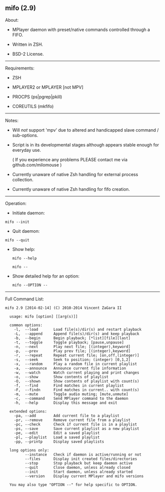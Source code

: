 mifo (2.9)
---------

About:

* MPlayer daemon with preset/native commands controlled through a FIFO.

* Written in ZSH.

* BSD-2 License.

---------

Requirements:

* ZSH

* MPLAYER2 or MPLAYER [not MPV]

* PROCPS (ps|pgrep|pkill)

* COREUTILS (mkfifo)

---------

Notes:

* Will *not* support 'mpv' due to altered and handicapped slave command / sub-options.

* Script is in its developmental stages although appears stable enough for everyday use.

  ( If you experience any problems PLEASE contact me via github.com/milomouse )

* Currently unaware of native Zsh handling for external process collection.

* Currently unaware of native Zsh handling for fifo creation.

---------

Operation:

*  Initiate daemon:

  `mifo --init`

*  Quit daemon:

  `mifo --quit`

* Show help:

  `mifo --help`

  `mifo --`

* Show detailed help for an option:

  `mifo --OPTION --`

---------

Full Command List:

`mifo 2.9 [2014-02-14] (C) 2010-2014 Vincent ZaGara II`

```
  usage: mifo [option] [[arg(s)]]

  common options:
    -l,  --load       Load file(s)/dir(s) and restart playback
    -L,  --append     Append file(s)/dir(s) and keep playback
    -b,  --begin      Begin playback; [*list][file][last]
    -t,  --toggle     Toggle playback; [pause,unpause]
    -n,  --next       Play next file; [(integer),keyword]
    -p,  --prev       Play prev file; [(integer),keyword]
    -r,  --repeat     Repeat current file; [on,off,(integer)]
    -s,  --seek       Seek to position; (integer) [0,1,2]
    -x,  --random     Play a random file in current playlist
    -a,  --announce   Announce current file information
    -w,  --watch      Watch current playing and print changes
    -o,  --show       Show contents of playlist
    -O,  --shown      Show contents of playlist with count(s)
    -f,  --find       Find matches in current playlist
    -F,  --findn      Find matches in current.. with count(s)
    -m,  --mute       Toggle audio muting; [mute,unmute]
    -c,  --command    Send MPlayer command to the daemon
    -h,  --help       Display this message and exit

  extended options:
    -pa, --add        Add current file to a playlist
    -pr, --remove     Remove current file from a playlist
    -pc, --check      Check if current file is in a playlist
    -ps, --save       Save current playlist as a new playlist
    -pe, --edit       Edit a saved playlist
    -pl, --playlist   Load a saved playlist
    -pp, --printp     Display saved playlists

  long options only:
         --instance   Check if daemon is active/running or not
         --files      Display init created files/directories
         --stop       Stop playback but keep daemon active
         --quit       Close daemon, unless already closed
         --init       Start daemon, unless already started
         --version    Display current MPlayer and mifo versions

  You may also type "OPTION --" for help specific to OPTION.
```

